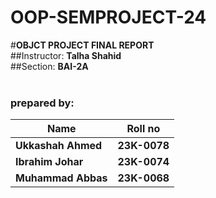 # OOP-SEMPROJECT-24

#**OBJCT PROJECT FINAL REPORT**<br>
##Instructor: **Talha Shahid**<br>
##Section: **BAI-2A**<br>
<br>
### prepared by:
|       **Name**     | **Roll no**  |
|------------------- |--------------|
| **Ukkashah Ahmed** | **23K-0078** |
| **Ibrahim Johar**  | **23K-0074** |
| **Muhammad Abbas** | **23K-0068** |
